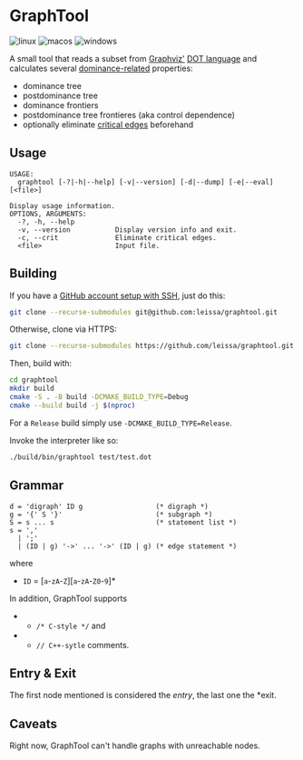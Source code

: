 # GraphTool

![linux](https://img.shields.io/github/actions/workflow/status/leissa/graphtool/linux.yml?logo=linux&logoColor=white&label=linux&link=https%3A%2F%2Fgithub.com%2Fleissa%2Fgraphtool%2Factions%2Fworkflows%2Flinux.yml)
![macos](https://img.shields.io/github/actions/workflow/status/leissa/graphtool/macos.yml?logo=apple&logoColor=white&label=macos&link=https%3A%2F%2Fgithub.com%2Fleissa%2Fgraphtool%2Factions%2Fworkflows%2Fmacos.yml)
![windows](https://img.shields.io/github/actions/workflow/status/leissa/graphtool/windows.yml?logo=windows&logoColor=white&label=windows&link=https%3A%2F%2Fgithub.com%2Fgraphtool%2Fleissa%2Factions%2Fworkflows%2Fwindows.yml)

A small tool that reads a subset from [Graphviz'](https://graphviz.org) [DOT language](https://graphviz.org/doc/info/lang.html) and calculates several [dominance-related](https://en.wikipedia.org/wiki/Dominator_(graph_theory)) properties:
* dominance tree
* postdominance tree
* dominance frontiers
* postdominance tree frontieres (aka control dependence)
* optionally eliminate [critical edges](https://en.wikipedia.org/wiki/Control-flow_graph#Special_edges) beforehand

## Usage

```
USAGE:
  graphtool [-?|-h|--help] [-v|--version] [-d|--dump] [-e|--eval] [<file>]

Display usage information.
OPTIONS, ARGUMENTS:
  -?, -h, --help
  -v, --version           Display version info and exit.
  -c, --crit              Eliminate critical edges.
  <file>                  Input file.
```

## Building

If you have a [GitHub account setup with SSH](https://docs.github.com/en/authentication/connecting-to-github-with-ssh), just do this:
```sh
git clone --recurse-submodules git@github.com:leissa/graphtool.git
```
Otherwise, clone via HTTPS:
```sh
git clone --recurse-submodules https://github.com/leissa/graphtool.git
```
Then, build with:
```sh
cd graphtool
mkdir build
cmake -S . -B build -DCMAKE_BUILD_TYPE=Debug
cmake --build build -j $(nproc)
```
For a `Release` build simply use `-DCMAKE_BUILD_TYPE=Release`.

Invoke the interpreter like so:
```sh
./build/bin/graphtool test/test.dot
```

## Grammar

```ebnf
d = 'digraph' ID g                  (* digraph *)
g = '{' S '}'                       (* subgraph *)
S = s ... s                         (* statement list *)
s = ','
  | ';'
  | (ID | g) '->' ... '->' (ID | g) (* edge statement *)
```
where
* `ID` = [`a`-`zA`-`Z`][`a`-`zA`-`Z0`-`9`]*

In addition, GraphTool supports
* * `/* C-style */` and
* * `// C++-sytle` comments.

## Entry \& Exit

The first node mentioned is considered the *entry*, the last one the *exit.

## Caveats

Right now, GraphTool can't handle graphs with unreachable nodes.
